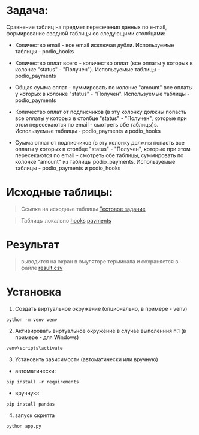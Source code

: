 # Задача:
Сравнение таблиц на предмет пересечения данных по e-mail, формирование сводной таблицы со следующими столбцами:

 - Количество email  - все email исключая дубли.
 Используемые таблицы - podio_hooks

 - Количество оплат всего - количество оплат (все оплаты у которых в колонке "status" - "Получен").
 Используемые таблицы - podio_payments

 - Общая сумма оплат - суммировать по колонке "amount" все оплаты у которых в колонке "status" - "Получен". 
 Используемые таблицы  - podio_payments

 - Количество оплат от подписчиков (в эту колонку должны попасть все оплаты у которых  в столбце "status" - "Получен", которые при этом пересекаются по email - смотреть обе таблицы)s.
 Используемые таблицы - podio_payments и podio_hooks

 - Сумма оплат от подписчиков (в эту колонку должны попасть все оплаты у которых  в столбце "status" - "Получен", которые при этом пересекаются по email - смотреть обе таблицы, суммировать по колонке "amount" из таблицы podio_payments.
 Используемые таблицы - podio_payments и podio_hooks

# Исходные таблицы:
> Ссылка на исходные таблицы
[Тестовое задание](https://drive.google.com/drive/folders/1DWIDav563XJetjCAMf8O9kWoXDqCnIGz)

> Таблицы локально
[hooks](data/podio_hooks_.csv)
[payments](data/podio_payments.csv)

# Результат
> выводится на экран в эмуляторе терминала и сохраняется в файле [result.csv](data/result.csv)

# Установка

1. Создать виртуальное окружение (опционально, в примере - venv)
```
python -m venv venv
```

2. Активировать виртуальное окружение в случае выполенния п.1 (в примере - для Windows)
```
venv\scripts\activate
```

3. Установить зависимости (автоматически или вручную)
- автоматически:
```
pip install -r requirements
```
- вручную:
```
pip install pandas
```

4. запуск скрипта
```
python app.py
```